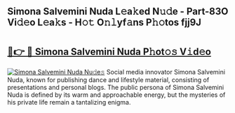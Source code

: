 ## Simona Salvemini Nuda L𝚎a𝚔ed N𝚞𝚍e - Part-83O Vi𝚍𝚎o L𝚎a𝚔s - H𝚘𝚝 O𝚗𝚕yf𝚊ns P𝚑𝚘tos fjj9J

# <h2><a href="http://kf8ijr.oniu.top/?m=Simona+Salvemini+Nuda">🔗👉 🔴 Simona Salvemini Nuda P𝚑ot𝚘𝚜 V𝚒d𝚎o</a></h2>

[![Simona Salvemini Nuda Nu𝚍e𝚜](https://i.imgur.com/0qMVB7G.gif)](http://kf8ijr.oniu.top/?m=Simona+Salvemini+Nuda)
Social media innovator Simona Salvemini Nuda, known for publishing dance and lifestyle material, consisting of presentations and personal blogs. The public persona of Simona Salvemini Nuda is defined by its warm and approachable energy, but the mysteries of his private life remain a tantalizing enigma.  
